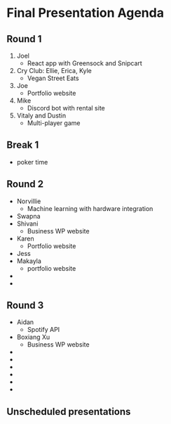 # Final Presentation Agenda
## Round 1
1. Joel
    - React app with Greensock and Snipcart
2. Cry Club: Ellie, Erica, Kyle
    - Vegan Street Eats
3. Joe
    - Portfolio website
4. Mike
    - Discord bot with rental site
5. Vitaly and Dustin
    - Multi-player game

## Break 1
- poker time

## Round 2
- Norvillie
    - Machine learning with hardware integration
- Swapna
- Shivani
    - Business WP website
- Karen
    - Portfolio website
- Jess
- Makayla
    - portfolio website
- 
- 

## Round 3
- Aidan
    - Spotify API
- Boxiang Xu
    - Business WP website
- 
- 
- 
- 
- 
- 

## Unscheduled presentations
